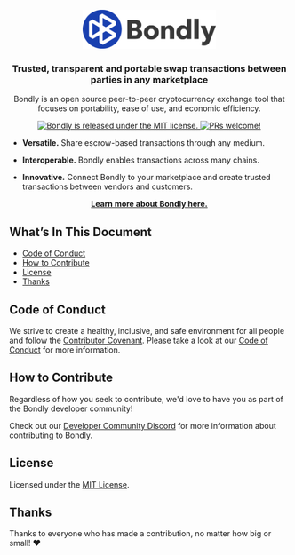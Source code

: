 <p align="center">
  <a href="https://bondly.finance">
    <img alt="Bondly" src="bondly.png" width="240" />
  </a>
</p>
<h3 align="center">
  Trusted, transparent and portable swap transactions between parties in any marketplace
</h3>
<p align="center">
  Bondly is an open source peer-to-peer cryptocurrency exchange tool that focuses
  on portability, ease of use, and economic efficiency.
</p>
<p align="center">
  <a href="https://github.com/bondly/bondly-finance/blob/develop/LICENSE">
    <img src="https://img.shields.io/badge/license-MIT-blue.svg" alt="Bondly is
    released under the MIT license." />
  </a>
  <a href="https://bondly.finance">
    <img src="https://img.shields.io/badge/PRs-welcome-brightgreen.svg"
    alt="PRs welcome!" />
  </a>
</p>

- **Versatile.** Share escrow-based transactions through any medium.

- **Interoperable.** Bondly enables transactions across many chains.

- **Innovative.** Connect Bondly to your marketplace and create trusted transactions between vendors and customers.

<p align="center">
  <a href="https://bondly.finance">
    <b>Learn more about Bondly here.</b>
  </a>
</p>

## What’s In This Document

- [Code of Conduct](#code-of-conduct)
- [How to Contribute](#how-to-contribute)
- [License](#license)
- [Thanks](#thanks)

## Code of Conduct

We strive to create a healthy, inclusive, and safe environment for all people
and follow the [Contributor Covenant](https://contributor-covenant.org). Please
take a look at our [Code of Conduct](./CODE_OF_CONDUCT.md) for more
information.

## How to Contribute

Regardless of how you seek to contribute, we'd love to have you as part of the
Bondly developer community!

Check out our [Developer Community Discord](https://discord.com/invite/94BCJg)
for more information about contributing to Bondly.

## License

Licensed under the [MIT License](./LICENSE).

## Thanks

Thanks to everyone who has made a contribution, no matter how big or small!
:heart:
